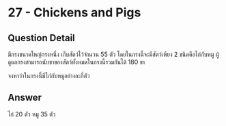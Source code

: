 # 27 - Chickens and Pigs
## Question Detail
มีกรงขนาดใหญ่กรงหนึ่ง เก็บสัตว์ไว้จำนวน 55 ตัว โดยในกรงนี้จะมีสัตว์เพียง 2 ชนิดคือไก่กับหมู ผู้ดูแลกรงสามารถนับขาของสัตว์ทั้งหมดในกรงนี้รวมกันได้ 180 ขา

จงหาว่าในกรงนี้มีไก่กับหมูอย่างละกี่ตัว

## Answer
ไก่ 20 ตัว
หมู 35 ตัว
